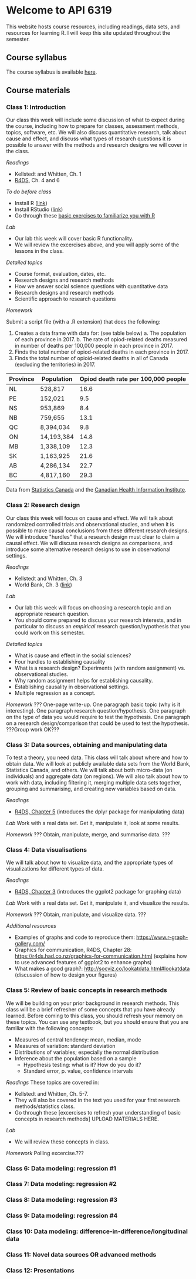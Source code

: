# Welcome to API 6319

This website hosts course resources, including readings, data sets, and resources for learning R.  I will keep this site updated throughout the semester.

## Course syllabus

The course syllabus is available [here](https://www.dropbox.com/s/4vv7eqs66glayji/Detailed%20course%20syllabus.docx?dl=0).

## Course materials

### Class 1: Introduction
Our class this week will include some discussion of what to expect during the course, including how to prepare for classes, assessment methods, topics, software, etc.  We will also discuss quantitative research, talk about cause and effect, and discuss what types of research questions it is possible to answer with the methods and research designs we will cover in the class.

*Readings*
- Kellstedt and Whitten, Ch. 1
- [R4DS](https://r4ds.had.co.nz/), Ch. 4 and 6

*To do before class*
- Install R ([link](https://cloud.r-project.org/))
- Install RStudio ([link](https://www.rstudio.com/products/rstudio/download/))
- Go through these [basic exercises to familiarize you with R](http://htmlpreview.github.io/?https://github.com/nicrivers/uo_api_6319/blob/master/R_session_1.html)

*Lab*
- Our lab this week will cover basic R functionality.
- We will review the excercises above, and you will apply some of the lessons in the class.

*Detailed topics*
- Course format, evaluation, dates, etc.
- Research designs and research methods
- How we answer social science questions with quantitative data
- Research designs and research methods
- Scientific approach to research questions

*Homework*

Submit a script file (with a .R extension) that does the following:
1. Creates a data frame with data for: (see table below)
    a. The population of each province in 2017.
    b. The rate of opiod-related deaths measured in number of deaths per 100,000 people in each province in 2017.
2. Finds the total number of opiod-related deaths in each province in 2017.
3. Finds the total number of opioid-related deaths in all of Canada (excluding the territories) in 2017.

| Province | Population | Opiod death rate per 100,000 people |
|----------|------------|-------------------------------------|
|    NL    | 528,817    | 16.6                                |
|    PE    | 152,021    | 9.5                                 |
|    NS    | 953,869    | 8.4                                 |
|    NB    | 759,655    | 13.1                                |
|    QC    | 8,394,034  |9.8                                  |
| ON       | 14,193,384 | 14.8                                |
| MB       | 1,338,109  |12.3                                 |
| SK       | 1,163,925  | 21.6                                |
| AB       | 4,286,134  | 22.7                                |
|BC        | 4,817,160  | 29.3                                |
Data from [Statistics Canada](https://www150.statcan.gc.ca/n1/pub/12-581-x/2018000/pop-eng.htm?HPA=1) and the [Canadian Health Information Institute](https://www.cihi.ca/sites/default/files/document/opioid-related-harms-report-2018-en-web.pdf).


### Class 2: Research design
Our class this week will focus on cause and effect.  We will talk about randomized controlled trials and observational studies, and when it is possible to make causal conclusions from these different research designs.  We will introduce "hurdles" that a research design must clear to claim a causal effect.  We will discuss research designs as comparisons, and introduce some alternative research designs to use in observational settings.

*Readings*
- Kellstedt and Whitten, Ch. 3
- World Bank, Ch. 3 ([link](http://documents.worldbank.org/curated/en/698441474029568469/pdf/108270-PUB-Box396299B-PUBLIC-PUBDATE-9-13-16.pdf))

*Lab*
- Our lab this week will focus on choosing a research topic and an appropriate research question.
- You should come prepared to discuss your research interests, and in particular to discuss an *empirical* research question/hypothesis that you could work on this semester.

*Detailed topics*
- What is cause and effect in the social sciences?
- Four hurdles to establishing causality
- What is a research design? Experiments (with random assignment) vs. observational studies.
- Why random assignment helps for establishing causality.
- Establishing causality in observational settings.
- Multiple regression as a concept.

*Homework*
??? One-page write-up. One paragraph basic topic (why is it interesting). One paragraph research question/hypothesis. One paragraph on the type of data you would require to test the hypothesis.  One paragraph on a research design/comparison that could be used to test the hypothesis. ???Group work OK???


### Class 3: Data sources, obtaining and manipulating data
To test a theory, you need data. This class will talk about where and how to obtain data.  We will look at publicly available data sets from the World Bank, Statistics Canada, and others.  We will talk about both micro-data (on individuals) and aggregate data (on regions).  We will also talk about how to work with data, including filtering it, merging multiple data sets together, grouping and summarising, and creating new variables based on data.

*Readings*
- [R4DS, Chapter 5](https://r4ds.had.co.nz/transform.html) (introduces the dplyr package for manipulating data)

*Lab*
Work with a real data set.  Get it, manipulate it, look at some results.

*Homework*
??? Obtain, manipulate, merge, and summarise data. ???

### Class 4: Data visualisations
We will talk about how to visualize data, and the appropriate types of visualizations for different types of data.

*Readings*
- [R4DS, Chapter 3](https://r4ds.had.co.nz/data-visualisation.html) (introduces the ggplot2 package for graphing data)

*Lab*
Work with a real data set. Get it, manipulate it, and visualize the results.

*Homework*
??? Obtain, manipulate, and visualize data. ???

*Additional resources*
- Examples of graphs and code to reproduce them: https://www.r-graph-gallery.com/
- Graphics for communication, R4DS, Chapter 28: https://r4ds.had.co.nz/graphics-for-communication.html (explains how to use advanced features of ggplot2 to enhance graphs)
- What makes a good graph?: http://socviz.co/lookatdata.html#lookatdata (discussion of how to design your figures)

### Class 5: Review of basic concepts in research methods
We will be building on your prior background in research methods.  This class will be a brief refresher of some concepts that you have already learned.  Before coming to this class, you should refresh your memory on these topics.  You can use any textbook, but you should ensure that you are familiar with the following concepts:
- Measures of central tendency: mean, median, mode
- Measures of variation: standard deviation
- Distributions of variables; especially the normal distribution
- Inference about the population based on a sample
  - Hypothesis testing: what is it? How do you do it?
  - Standard error, p. value, confidence intervals

*Readings*
These topics are covered in:
- Kellstedt and Whitten, Ch. 5-7.
- They will also be covered in the text you used for your first research methods/statistics class.
- Go through these [excercises to refresh your understanding of basic concepts in research methods] UPLOAD MATERIALS HERE.

*Lab*
- We will review these concepts in class.

*Homework*
Polling excercise.???

### Class 6: Data modeling: regression #1


### Class 7: Data modeling: regression #2


### Class 8: Data modeling: regression #3


### Class 9: Data modeling: regression #4


### Class 10: Data modeling: difference-in-difference/longitudinal data


### Class 11: Novel data sources OR advanced methods


### Class 12: Presentations
